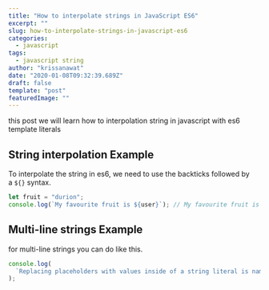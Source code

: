 ```yaml
---
title: "How to interpolate strings in JavaScript ES6"
excerpt: ""
slug: how-to-interpolate-strings-in-javascript-es6
categories:
  - javascript
tags:
  - javascript string
author: "krissanawat"
date: "2020-01-08T09:32:39.689Z"
draft: false
template: "post"
featuredImage: ""
---
```


this post we will learn how to interpolation string in javascript with es6 template literals

## **String interpolation Example**

To interpolate the string in es6, we need to use the backticks followed by a `${}` syntax.

```jsx
let fruit = "durion";
console.log(`My favourite fruit is ${user}`); // My favourite fruit is durion
```

## **Multi-line strings Example**

for multi-line strings you can do like this.

```jsx
console.log(
  `Replacing placeholders with values inside of a string literal is named string interpolation.`
);
```
